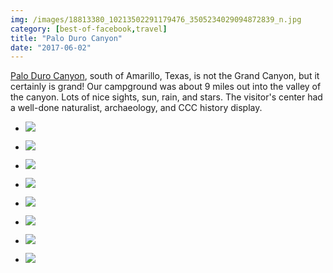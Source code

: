 ```yaml
---
img: /images/18813380_10213502291179476_3505234029094872839_n.jpg
category: [best-of-facebook,travel]
title: "Palo Duro Canyon"
date: "2017-06-02"
---
```


  
[Palo Duro Canyon](https://en.wikipedia.org/wiki/Palo_Duro_Canyon), south of Amarillo, Texas, is not the Grand Canyon, but it certainly is grand! Our campground was about 9 miles out into the valley of the canyon. Lots of nice sights, sun, rain, and stars. The visitor's center had a well-done naturalist, archaeology, and CCC history display.

- ![](/images/18813380_10213502291179476_3505234029094872839_n.jpg)
    
- ![](/images/18766001_10213502289699439_7076966108918772529_n.jpg)
    
- ![](/images/18813194_10213502288259403_1078614425018744300_n.jpg)
    
- ![](/images/18767711_10213502287779391_921241733936545382_n.jpg)
    
- ![](/images/18767505_10213502287539385_3020287376338343914_n.jpg)
    
- ![](/images/18839091_10213502287339380_6091285590590463073_n.jpg)
    
- ![](/images/18920213_10213502089254428_6707060407882687858_n.jpg)
    
- ![](/images/18813227_10213502022852768_1296316657190555661_n.jpg)
